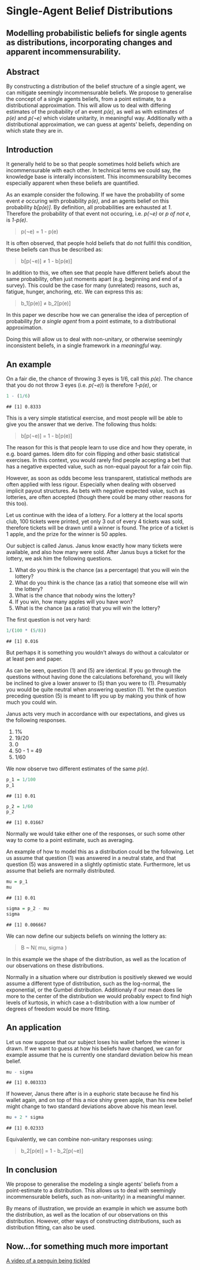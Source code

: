 Single-Agent Belief Distributions
========================================================
Modelling probabilistic beliefs for single agents as distributions, incorporating changes and apparent incommensurability.
--------------------------------------------------------


Abstract
--------------------------------------------------------
By constructing a distribution of the belief structure of a single agent, we can mitigate seemingly incommensurable beliefs. We propose to generalise the concept of a single agents beliefs, from a point estimate, to a distributional approximation. This will allow us to deal with differing estimates of the probability of an event *p(e)*, as well as with estimates of *p(e)* and *p(¬e)* which violate unitarity, in meaningful way. Additionally with a distributional approximation, we can guess at agents' beliefs, depending on which state they are in.


Introduction
--------------------------------------------------------
It generally held to be so that people sometimes hold beliefs which are incommensurable with each other. In technical terms we could say, the knowledge base is interally inconsistent. This incommensurability becomes especially apparent when these beliefs are quantified. 

As an example consider the following. If we have the probability of some event *e* occuring with probability *p(e)*, and an agents belief on this probability *b[p(e)]*. By definition, all probabilities are exhausted at *1*. Therefore the probability of that event not occuring, i.e. *p(¬e)* or *p of not e*, is *1-p(e)*.

> p(¬e) = 1 - p(e)

It is often observed, that people hold beliefs that do not fullfil this condition, these beliefs can thus be described as:

> b[p(¬e)] ≠ 1 - b[p(e)]

In addition to this, we often see that people have different beliefs about the same probability, often just moments apart (e.g. beginning and end of a survey). This could be the case for many (unrelated) reasons, such as, fatigue, hunger, anchoring, etc. We can express this as:

> b_1[p(e)] ≠ b_2[p(e)] 

In this paper we describe how we can generalise the idea of perception of probability *for a single agent* from a point estimate, to a distributional approximation.

Doing this will allow us to deal with non-unitary, or otherwise seemingly inconsistent beliefs, in a single framework in a *meaningful* way.


An example
--------------------------------------------------------
On a fair die, the chance of throwing 3 eyes is 1/6, call this *p(e)*. The chance that you do not throw 3 eyes (i.e. *p(¬e)*) is therefore *1-p(e)*, or


```r
1 - (1/6)
```

```
## [1] 0.8333
```


This is a very simple statistical exercise, and most people will be able to give you the answer that we derive. The following thus holds:

> b[p(¬e)] = 1 - b[p(e)]

The reason for this is that people learn to use dice and how they operate, in e.g. board games. Idem dito for coin flipping and other basic statistical exercises. In this context, you would rarely find people accepting a bet that has a negative expected value, such as non-equal payout for a fair coin flip.

However, as soon as odds become less transparent, statistical methods are often applied with less rigour. Especially when dealing with observed implicit payout structures. As bets with negative expected value, such as lotteries, are often accepted (though there could be many other reasons for this too). 

Let us continue with the idea of a lottery. For a lottery at the local sports club, 100 tickets were printed, yet only 3 out of every 4 tickets was sold, therefore tickets will be drawn until a winner is found. The price of a ticket is 1 apple, and the prize for the winner is 50 apples.

Our subject is called Janus. Janus know exactly how many tickets were available, and also how many were sold. After Janus buys a ticket for the lottery, we ask him the following questions.

  1. What do you think is the chance (as a percentage) that you will win the lottery?
  2. What do you think is the chance (as a ratio) that someone else will win the lottery?
  3. What is the chance that nobody wins the lottery?
  4. If you win, how many apples will you have won?
  5. What is the chance (as a ratio) that you will win the lottery?

The first question is not very hard:


```r
1/(100 * (5/8))
```

```
## [1] 0.016
```


But perhaps it is something you wouldn't always do without a calculator or at least pen and paper. 

As can be seen, question (1) and (5) are identical. If you go through the questions without having done the calculations beforehand, you will likely be inclined to give a lower answer to (5) than you were to (1). Presumably you would be quite neutral when answering question (1). Yet the question preceding question (5) is meant to lift you up by making you think of how much you could win.

Janus acts very much in accordance with our expectations, and gives us the following responses.

  1. 1%
  2. 19/20
  3. 0
  4. 50 - 1 = 49
  5. 1/60

We now observe two different estimates of the same *p(e)*.


```r
p_1 = 1/100
p_1
```

```
## [1] 0.01
```

```r
p_2 = 1/60
p_2
```

```
## [1] 0.01667
```


Normally we would take either one of the responses, or such some other way to come to a point estimate, such as averaging. 

An example of how to model this as a distribution could be the following. Let us assume that question (1) was answered in a neutral state, and that question (5) was answered in a slightly optimistic state. Furthermore, let us assume that beliefs are normally distributed.


```r
mu = p_1
mu
```

```
## [1] 0.01
```

```r
sigma = p_2 - mu
sigma
```

```
## [1] 0.006667
```


We can now define our subjects beliefs on winning the lottery as:

> B ~ N( mu, sigma )

In this example we the shape of the distribution, as well as the location of our observations on these distributions.

Normally in a situation where our distribution is positively skewed we would assume a different type of distribution, such as the log-normal, the exponential, or the Gumbel distribution. Additionaly if our mean does lie more to the center of the distribution we would probably expect to find high levels of kurtosis, in which case a t-distribution with a low number of degrees of freedom would be more fitting.


An application
--------------------------------------------------------
Let us now suppose that our subject loses his wallet before the winner is drawn. If we want to guess at how his beliefs have changed, we can for example assume that he is currently one standard deviation below his mean belief.


```r
mu - sigma
```

```
## [1] 0.003333
```


If however, Janus there after is in a euphoric state because he find his wallet again, and on top of this a nice shiny green apple, than his new belief might change to two standard deviations above above his mean level.


```r
mu + 2 * sigma
```

```
## [1] 0.02333
```


Equivalently, we can combine non-unitary responses using:

> b_2[p(e)] = 1 - b_2[p(¬e)]


In conclusion
--------------------------------------------------------
We propose to generalise the modeling a single agents' beliefs from a point-estimate to a distribution. This allows us to deal with seemingly incommensurable beliefs, such as non-unitarity) in a meaningful manner.

By means of illustration, we provide an example in which we assume both the distribution, as well as the location of our observations on this distribution. However, other ways of constructing distributions, such as distribution fitting, can also be used.


Now...for something much more important
--------------------------------------------------------
[A video of a penguin being tickled](http://www.youtube.com/watch?v=FVwtTrlPSSk)
